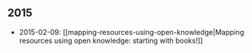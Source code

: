 <!-- LANG:EN, title="Blog"-->

## 2015

* 2015-02-09: [[mapping-resources-using-open-knowledge|Mapping resources using open knowledge: starting with books!]]